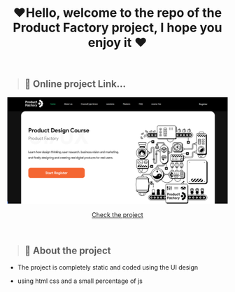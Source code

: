 <h1 align="center"> ❤Hello, welcome to the repo of the Product Factory project, I hope you enjoy it ❤</h1>
<br>

> <h2 >👀 Online project Link... </h2> 
<img  src="https://github.com/arwinghaderi/ProductFactoryArwin/blob/main/Screenshot%20(39).png?raw=true" alt="Project photo">
<p align="center">
  <a href="https://arwinghaderi.github.io/ProductFactoryArwin/">Check the project</a>
</p>
<br>

> <h2>📄 About the project </h2> 
- <p>The project is completely static and coded using the UI design</p>
- <p>using html css and a small percentage of js</p>


